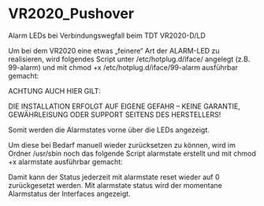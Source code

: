 # VR2020_Pushover
Alarm LEDs bei Verbindungswegfall beim TDT VR2020-D/LD

Um bei dem VR2020 eine etwas „feinere“ Art der ALARM-LED
zu realisieren, wird folgendes Script unter /etc/hotplug.d/iface/
angelegt (z.B. 99-alarm) und mit chmod +x /etc/hotplug.d/iface/99-alarm
ausführbar gemacht:

ACHTUNG AUCH HIER GILT:

DIE INSTALLATION ERFOLGT AUF EIGENE GEFAHR –
KEINE GARANTIE, GEWÄHRLEISUNG ODER SUPPORT SEITENS DES HERSTELLERS!


Somit werden die Alarmstates vorne über die LEDs angezeigt.


Um diese bei Bedarf manuell wieder zurücksetzen zu können,
wird im Ordner /usr/sbin noch das folgende Script alarmstate erstellt und mit
chmod +x alarmstate ausführbar gemacht:

Damit kann der Status jederzeit mit alarmstate reset wieder auf 0 zurückgesetzt werden.
Mit alarmstate status wird der momentane Alarmstatus der Interfaces angezeigt.
